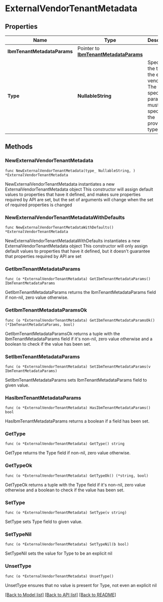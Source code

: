 # ExternalVendorTenantMetadata

## Properties

Name | Type | Description | Notes
------------ | ------------- | ------------- | -------------
**IbmTenantMetadataParams** | Pointer to [**IbmTenantMetadataParams**](IbmTenantMetadataParams.md) |  | [optional] 
**Type** | **NullableString** | Specifies the type of the external vendor. The type specific parameters must be specified the provided type. | 

## Methods

### NewExternalVendorTenantMetadata

`func NewExternalVendorTenantMetadata(type_ NullableString, ) *ExternalVendorTenantMetadata`

NewExternalVendorTenantMetadata instantiates a new ExternalVendorTenantMetadata object
This constructor will assign default values to properties that have it defined,
and makes sure properties required by API are set, but the set of arguments
will change when the set of required properties is changed

### NewExternalVendorTenantMetadataWithDefaults

`func NewExternalVendorTenantMetadataWithDefaults() *ExternalVendorTenantMetadata`

NewExternalVendorTenantMetadataWithDefaults instantiates a new ExternalVendorTenantMetadata object
This constructor will only assign default values to properties that have it defined,
but it doesn't guarantee that properties required by API are set

### GetIbmTenantMetadataParams

`func (o *ExternalVendorTenantMetadata) GetIbmTenantMetadataParams() IbmTenantMetadataParams`

GetIbmTenantMetadataParams returns the IbmTenantMetadataParams field if non-nil, zero value otherwise.

### GetIbmTenantMetadataParamsOk

`func (o *ExternalVendorTenantMetadata) GetIbmTenantMetadataParamsOk() (*IbmTenantMetadataParams, bool)`

GetIbmTenantMetadataParamsOk returns a tuple with the IbmTenantMetadataParams field if it's non-nil, zero value otherwise
and a boolean to check if the value has been set.

### SetIbmTenantMetadataParams

`func (o *ExternalVendorTenantMetadata) SetIbmTenantMetadataParams(v IbmTenantMetadataParams)`

SetIbmTenantMetadataParams sets IbmTenantMetadataParams field to given value.

### HasIbmTenantMetadataParams

`func (o *ExternalVendorTenantMetadata) HasIbmTenantMetadataParams() bool`

HasIbmTenantMetadataParams returns a boolean if a field has been set.

### GetType

`func (o *ExternalVendorTenantMetadata) GetType() string`

GetType returns the Type field if non-nil, zero value otherwise.

### GetTypeOk

`func (o *ExternalVendorTenantMetadata) GetTypeOk() (*string, bool)`

GetTypeOk returns a tuple with the Type field if it's non-nil, zero value otherwise
and a boolean to check if the value has been set.

### SetType

`func (o *ExternalVendorTenantMetadata) SetType(v string)`

SetType sets Type field to given value.


### SetTypeNil

`func (o *ExternalVendorTenantMetadata) SetTypeNil(b bool)`

 SetTypeNil sets the value for Type to be an explicit nil

### UnsetType
`func (o *ExternalVendorTenantMetadata) UnsetType()`

UnsetType ensures that no value is present for Type, not even an explicit nil

[[Back to Model list]](../README.md#documentation-for-models) [[Back to API list]](../README.md#documentation-for-api-endpoints) [[Back to README]](../README.md)


